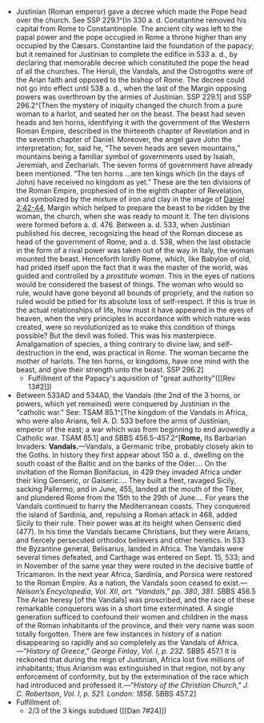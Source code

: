 - Justinian (Roman emperor) gave a decree which made the Pope head over the church. See SSP 229.1^[In 330 a. d. Constantine removed his capital from Rome to Constantinople. The ancient city was left to the papal power and the pope occupied in Rome a throne higher than any occupied by the Cæsars. Constantine laid the foundation of the papacy; but it remained for Justinian to complete the edifice in 533 a. d., by declaring that memorable decree which constituted the pope the head of all the churches. The Heruli, the Vandals, and the Ostrogoths were of the Arian faith and opposed to the bishop of Rome. The decree could not go into effect until 538 a. d., when the last of the Margin opposing powers was overthrown by the armies of Justinian. SSP 229.1] and SSP 296.2^[Then the mystery of iniquity changed the church from a pure woman to a harlot, and seated her on the beast. The beast had seven heads and ten horns, identifying it with the government of the Western Roman Empire, described in the thirteenth chapter of Revelation and in the seventh chapter of Daniel. Moreover, the angel gave John the interpretation; for, said he, “The seven heads are seven mountains,” mountains being a familiar symbol of governments used by Isaiah, Jeremiah, and Zechariah. The seven forms of government have already been mentioned. “The ten horns ...are ten kings which (in the days of John) have received no kingdom as yet.” These are the ten divisions of the Roman Empire, prophesied of in the eighth chapter of Revelation, and symbolized by the mixture of iron and clay in the image of [Daniel 2:42-44](1965.44482), Margin which helped to prepare the beast to be ridden by the woman, the church, when she was ready to mount it. The ten divisions were formed before a. d. 476. Between a. d. 533, when Justinian published his decree, recognizing the head of the Roman diocese as head of the government of Rome, and a. d. 538, when the last obstacle in the form of a rival power was taken out of the way in Italy, the woman mounted the beast. Henceforth lordly Rome, which, like Babylon of old, had prided itself upon the fact that it was the master of the world, was guided and controlled by a _prostitute woman_. This in the eyes of nations would be considered the basest of things. The woman who would so rule, would have gone beyond all bounds of propriety, and the nation so ruled would be pitied for its absolute loss of self-respect. If this is true in the actual relationships of life, how must it have appeared in the eyes of heaven, when the very principles in accordance with which nature was created, were so revolutionized as to make this condition of things possible? But the devil was foiled. This was his masterpiece. Amalgamation of species, a thing contrary to divine law, and self-destruction in the end, was practical in Rome. The woman became the mother of harlots. The ten horns, or kingdoms, have one mind with the beast, and give their strength unto the beast. SSP 296.2]
	- Fulfillment of the Papacy's aquisition of "great authority"([[Rev 13#2]])
- Between 533AD and 534AD, the Vandals (the 2nd of the 3 horns, or powers, which yet remained) were conquered by Justinian in the "catholic war."  See: TSAM 85.1^[The kingdom of the Vandals in Africa, who were also Arians, fell A. D. 533 before the arms of Justinian, emperor of the east; a war which was from beginning to end avowedly a Catholic war. TSAM 85.1] and SBBS 456.5-457.2^[**Rome,** Its Barbarian Invaders: **Vandals.**—Vandals, a Germanic tribe, probably closely akin to the Goths. In history they first appear about 150 a. d., dwelling on the south coast of the Baltic and on the banks of the Oder.... On the invitation of the Roman Bonifacius, in 429 they invaded Africa under their king Genseric, or Gaiseric.... They built a fleet, ravaged Sicily, sacking Pallermo, and in June, 455, landed at the mouth of the Tiber, and plundered Rome from the 15th to the 29th of June.... For years the Vandals continued to harry the Mediterranean coasts. They conquered the island of Sardinia, and, repulsing a Roman attack in 468, added Sicily to their rule. Their power was at its height when Genseric died (477). In his time the Vandals became Christians, but they were Arians, and fiercely persecuted orthodox believers and other heretics. In 533 the Byzantine general, Belisarius, landed in Africa. The Vandals were several times defeated, and Carthage was entered on Sept. 15, 533; and in November of the same year they were routed in the decisive battle of Tricamaron. In the next year Africa, Sardinia, and Porsica were restored to the Roman Empire. As a nation, the Vandals soon ceased to exist.—_Nelson’s Encyclopedia_, _Vol. XII_, _art._ “_Vandals_,” _pp. 380_, _381._ SBBS 456.5
The Arian heresy [of the Vandals] was proscribed, and the race of these remarkable conquerors was in a short time exterminated. A single generation sufficed to confound their women and children in the mass of the Roman inhabitants of the province, and their very name was soon totally forgotten. There are few instances in history of a nation disappearing so rapidly and so completely as the Vandals of Africa.—“_History of Greece_,” _George Finlay_, _Vol. I_, _p. 232._ SBBS 457.1
It is reckoned that during the reign of Justinian, Africa lost five millions of inhabitants; thus Arianism was extinguished in that region, not by any enforcement of conformity, but by the extermination of the race which had introduced and professed it.—“_History of the Christian Church_,” _J. C. Robertson_, _Vol. I_, _p. 521. London: 1858._ SBBS 457.2]
- Fulfillment of:
	- 2/3 of the 3 kings subdued ([[Dan 7#24]])